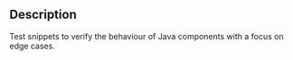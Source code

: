 ## Description

Test snippets to verify the behaviour of Java components with a focus on edge cases.

